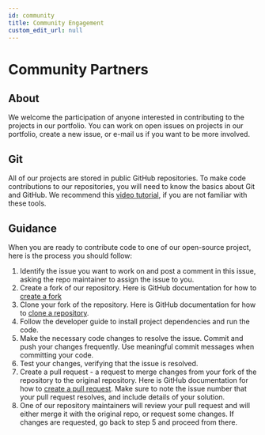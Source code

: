 ```yaml
---
id: community
title: Community Engagement
custom_edit_url: null
---
```


# Community Partners

## About

We welcome the participation of anyone interested in contributing to the projects in our portfolio. You can work on open issues on projects in our portfolio, create a new issue, or e-mail us if you want to be more involved.

## Git

All of our projects are stored in public GitHub repositories. To make code contributions to our repositories, you will need to know the basics about Git and GitHub. We recommend this <a href="https://youtu.be/RGOj5yH7evk">video tutorial</a>, if you are not familiar with these tools.

## Guidance

When you are ready to contribute code to one of our open-source project, here is the process you should follow:

1. Identify the issue you want to work on and post a comment in this issue, asking the repo maintainer to assign the issue to you.
2. Create a fork of our repository. Here is GitHub documentation for how to <a href="https://docs.github.com/en/enterprise-cloud@latest/get-started/quickstart/fork-a-repo">create a fork</a>
3. Clone your fork of the repository. Here is GitHub documentation for how to <a href="https://docs.github.com/en/repositories/creating-and-managing-repositories/cloning-a-repository">clone a repository</a>.
4. Follow the developer guide to install project dependencies and run the code.
5. Make the necessary code changes to resolve the issue. Commit and push your changes frequently. Use meaningful commit messages when committing your code.
6. Test your changes, verifying that the issue is resolved.
7. Create a pull request - a request to merge changes from your fork of the repository to the original repository. Here is GitHub documentation for how to <a href="https://docs.github.com/en/pull-requests/collaborating-with-pull-requests/proposing-changes-to-your-work-with-pull-requests/creating-a-pull-request-from-a-fork">create a pull request</a>. Make sure to note the issue number that your pull request resolves, and include details of your solution.
8. One of our repository maintainers will review your pull request and will either merge it with the original repo, or request some changes. If changes are requested, go back to step 5 and proceed from there.
